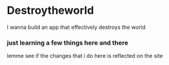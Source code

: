 # Destroytheworld
I wanna build an app that effectively destroys the world

### just learning a few things here and there
 lemme see if the changes that i do here is reflected on the site